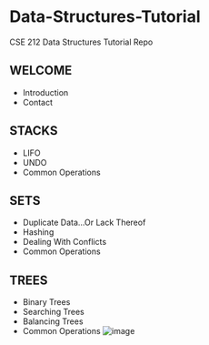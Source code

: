 # Data-Structures-Tutorial
CSE 212 Data Structures Tutorial Repo

## WELCOME
* Introduction
*	Contact
##	STACKS
* LIFO
* UNDO
* Common Operations
## SETS
* Duplicate Data…Or Lack Thereof
* Hashing 
* Dealing With Conflicts
* Common Operations
## TREES
* Binary Trees
* Searching Trees
* Balancing Trees
* Common Operations
![image](https://user-images.githubusercontent.com/72674034/159145670-5d248a5f-c025-409d-bd97-2fa035b6be32.png)
